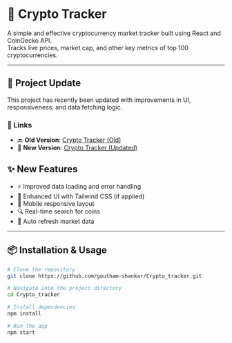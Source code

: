 # 🚀 Crypto Tracker

A simple and effective cryptocurrency market tracker built using React and CoinGecko API.  
Tracks live prices, market cap, and other key metrics of top 100 cryptocurrencies.

---

## 🔄 Project Update

This project has recently been updated with improvements in UI, responsiveness, and data fetching logic.

### 🔗 Links

- 🔙 **Old Version**: [Crypto Tracker (Old)](https://crypto-tracker-9c2a2.web.app)
- 🔁 **New Version**: [Crypto Tracker (Updated)](https://github.com/goutham-shankar/Crypto_tracker)


## ✨ New Features

- ⚡ Improved data loading and error handling
- 🎨 Enhanced UI with Tailwind CSS (if applied)
- 📱 Mobile responsive layout
- 🔍 Real-time search for coins
- 🔄 Auto refresh market data

---

## 📦 Installation & Usage

```bash
# Clone the repository
git clone https://github.com/goutham-shankar/Crypto_tracker.git

# Navigate into the project directory
cd Crypto_tracker

# Install dependencies
npm install

# Run the app
npm start
